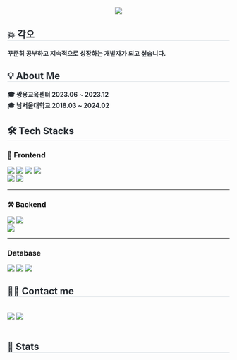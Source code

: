 <div align= "center">
    <img src="https://capsule-render.vercel.app/api?type=wave&color=auto&height=180&text=Hyeonkyu%20Github&animation=fadeIn&fontColor=000000&fontSize=60" />
    </div>
    <div style="text-align: left;">     
     <h2 style="border-bottom: 1px solid #d8dee4; color: #282d33;"> 💥 각오 </h2>
        <div style="font-weight: 700; font-size: 14px; text-align: left; color: #282d33;">꾸준히 공부하고 지속적으로 성장하는 개발자가 되고 싶습니다. </div> 
    </div>  
    <h2 style="border-bottom: 1px solid #d8dee4; color: #282d33;"> 💡 About Me </h2>  
    <div style="font-weight: 700; font-size: 14px; text-align: left; color: #282d33;"> 🎓 쌍용교육센터 2023.06 ~ 2023.12<br></li>🎓 남서울대학교 2018.03 ~ 2024.02     </div>       
    <div style="text-align: left;">
    <h2 style="border-bottom: 1px solid #d8dee4; color: #282d33;"> 🛠️ Tech Stacks </h2>
    <div style="margin: ; text-align: left;" "text-align: left;"> 
        <h3>📲 Frontend</h3>
        <img src="https://img.shields.io/badge/Bootstrap-7952B3?style=flat&logo=Bootstrap&logoColor=white">
        <img src="https://img.shields.io/badge/HTML5-E34F26?style=flat&logo=HTML5&logoColor=white">
         <img src="https://img.shields.io/badge/CSS3-1572B6?style=flat&logo=CSS3&logoColor=white">
          <img src="https://img.shields.io/badge/React-61DAFB?style=flat&logo=React&logoColor=white">            
        <br/><img src="https://img.shields.io/badge/jQuery-0769AD?style=flat&logo=jQuery&logoColor=white">
        <img src="https://img.shields.io/badge/Javascript-F7DF1E?style=flat&logo=Javascript&logoColor=white">
        <hr>  
        <h3> ⚒ Backend</h3>
        <img src="https://img.shields.io/badge/Apache Tomcat-F8DC75?style=flat&logo=Apache Tomcat&logoColor=white">
        <img src="https://img.shields.io/badge/Java-007396?style=flat&logo=Java&logoColor=white">
        <br/><img src="https://img.shields.io/badge/Spring Boot-6DB33F?style=flat&logo=Spring Boot&logoColor=white">
        <hr> 
        <h3> Database</h3>
        <img src="https://img.shields.io/badge/MySQL-4479A1?style=flat&logo=MySQL&logoColor=white">
        <img src="https://img.shields.io/badge/Oracle-F80000?style=flat&logo=Oracle&logoColor=white"> 
        <img src="https://img.shields.io/badge/PostgreSQL-4169E1?style=flat&logo=PostgreSQL&logoColor=white" />
       </div>      
    </div>
    <div style="text-align: left;">
    <h2 style="border-bottom: 1px solid #d8dee4; color: #282d33;"> 🧑‍💻 Contact me </h2> <br>   
    <div style="text-align: left;">
         <img src="https://img.shields.io/badge/Github-181717?style=flat&logo=Github&logoColor=white">
        <a href=https://hyeonq.tistory.com/> <img src="https://img.shields.io/badge/Tistory-000000?style=flat&logo=Tistory&logoColor=white&link=https://hyeonq.tistory.com/"> </a>
          </div>  <br>  
    </div>
    <div style="text-align: left;"> 
    <h2 style="border-bottom: 1px solid #d8dee4; color: #282d33;"> 🏅 Stats </h2> <div style="text-align: left;">   </div> 
    </div>
    

